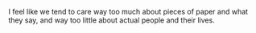 I feel like we tend to care way too much about pieces of paper and what they say, and way too little about actual people and their lives.
